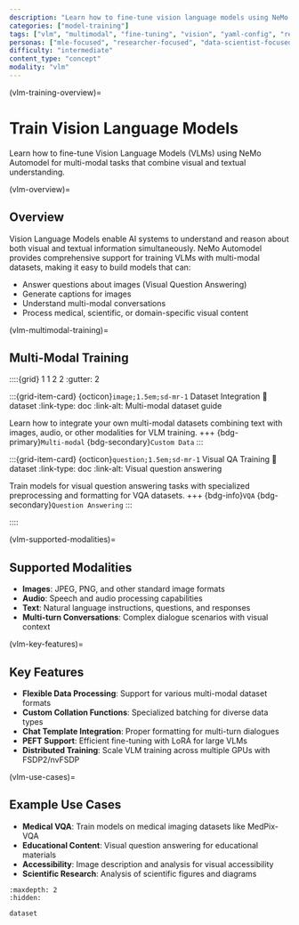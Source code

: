 ```yaml
---
description: "Learn how to fine-tune vision language models using NeMo Automodel for multi-modal tasks that combine visual and textual understanding."
categories: ["model-training"]
tags: ["vlm", "multimodal", "fine-tuning", "vision", "yaml-config", "recipes"]
personas: ["mle-focused", "researcher-focused", "data-scientist-focused"]
difficulty: "intermediate"
content_type: "concept"
modality: "vlm"
---
```


(vlm-training-overview)=
# Train Vision Language Models

Learn how to fine-tune Vision Language Models (VLMs) using NeMo Automodel for multi-modal tasks that combine visual and textual understanding.

(vlm-overview)=
## Overview

Vision Language Models enable AI systems to understand and reason about both visual and textual information simultaneously. NeMo Automodel provides comprehensive support for training VLMs with multi-modal datasets, making it easy to build models that can:

- Answer questions about images (Visual Question Answering)
- Generate captions for images
- Understand multi-modal conversations
- Process medical, scientific, or domain-specific visual content

(vlm-multimodal-training)=
## Multi-Modal Training

::::{grid} 1 1 2 2
:gutter: 2

:::{grid-item-card} {octicon}`image;1.5em;sd-mr-1` Dataset Integration
:link: dataset
:link-type: doc
:link-alt: Multi-modal dataset guide

Learn how to integrate your own multi-modal datasets combining text with images, audio, or other modalities for VLM training.
+++
{bdg-primary}`Multi-modal`
{bdg-secondary}`Custom Data`
:::

:::{grid-item-card} {octicon}`question;1.5em;sd-mr-1` Visual QA Training
:link: dataset
:link-type: doc
:link-alt: Visual question answering

Train models for visual question answering tasks with specialized preprocessing and formatting for VQA datasets.
+++
{bdg-info}`VQA`
{bdg-secondary}`Question Answering`
:::

::::

(vlm-supported-modalities)=
## Supported Modalities

- **Images**: JPEG, PNG, and other standard image formats
- **Audio**: Speech and audio processing capabilities  
- **Text**: Natural language instructions, questions, and responses
- **Multi-turn Conversations**: Complex dialogue scenarios with visual context

(vlm-key-features)=
## Key Features

- **Flexible Data Processing**: Support for various multi-modal dataset formats
- **Custom Collation Functions**: Specialized batching for diverse data types
- **Chat Template Integration**: Proper formatting for multi-turn dialogues
- **PEFT Support**: Efficient fine-tuning with LoRA for large VLMs
- **Distributed Training**: Scale VLM training across multiple GPUs with FSDP2/nvFSDP

(vlm-use-cases)=
## Example Use Cases

- **Medical VQA**: Train models on medical imaging datasets like MedPix-VQA
- **Educational Content**: Visual question answering for educational materials
- **Accessibility**: Image description and analysis for visual accessibility
- **Scientific Research**: Analysis of scientific figures and diagrams

```{toctree}
:maxdepth: 2
:hidden:

dataset
```
